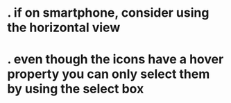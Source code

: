 # . if on smartphone, consider using the horizontal view

# . even though the icons have a hover property you can only select them by using the select box

